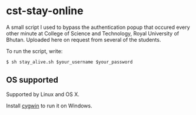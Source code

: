 # cst-stay-online
A small script I used to bypass the authentication popup that occured every other minute at College of 
Science and Technology, Royal University of Bhutan. Uploaded here on request from several of the students.

To run the script, write: 

    $ sh stay_alive.sh $your_username $your_password

## OS supported

Supported by Linux and OS X.

Install [cygwin](https://www.cygwin.com/) to run it on Windows. 


